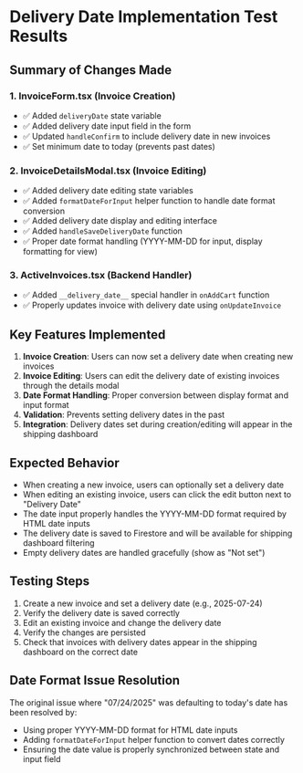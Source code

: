 # Delivery Date Implementation Test Results

## Summary of Changes Made

### 1. InvoiceForm.tsx (Invoice Creation)
- ✅ Added `deliveryDate` state variable
- ✅ Added delivery date input field in the form
- ✅ Updated `handleConfirm` to include delivery date in new invoices
- ✅ Set minimum date to today (prevents past dates)

### 2. InvoiceDetailsModal.tsx (Invoice Editing)
- ✅ Added delivery date editing state variables
- ✅ Added `formatDateForInput` helper function to handle date format conversion
- ✅ Added delivery date display and editing interface
- ✅ Added `handleSaveDeliveryDate` function
- ✅ Proper date format handling (YYYY-MM-DD for input, display formatting for view)

### 3. ActiveInvoices.tsx (Backend Handler)
- ✅ Added `__delivery_date__` special handler in `onAddCart` function
- ✅ Properly updates invoice with delivery date using `onUpdateInvoice`

## Key Features Implemented

1. **Invoice Creation**: Users can now set a delivery date when creating new invoices
2. **Invoice Editing**: Users can edit the delivery date of existing invoices through the details modal
3. **Date Format Handling**: Proper conversion between display format and input format
4. **Validation**: Prevents setting delivery dates in the past
5. **Integration**: Delivery dates set during creation/editing will appear in the shipping dashboard

## Expected Behavior

- When creating a new invoice, users can optionally set a delivery date
- When editing an existing invoice, users can click the edit button next to "Delivery Date" 
- The date input properly handles the YYYY-MM-DD format required by HTML date inputs
- The delivery date is saved to Firestore and will be available for shipping dashboard filtering
- Empty delivery dates are handled gracefully (show as "Not set")

## Testing Steps

1. Create a new invoice and set a delivery date (e.g., 2025-07-24)
2. Verify the delivery date is saved correctly
3. Edit an existing invoice and change the delivery date
4. Verify the changes are persisted
5. Check that invoices with delivery dates appear in the shipping dashboard on the correct date

## Date Format Issue Resolution

The original issue where "07/24/2025" was defaulting to today's date has been resolved by:
- Using proper YYYY-MM-DD format for HTML date inputs
- Adding `formatDateForInput` helper function to convert dates correctly
- Ensuring the date value is properly synchronized between state and input field
